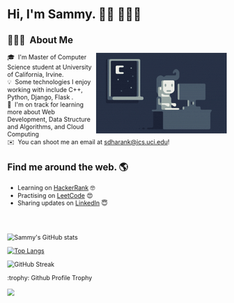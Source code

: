 # Hi, I'm Sammy. 👋🏾 👩🏾‍💻



## 👨🏻‍💻 &nbsp;About Me

<img alt="Night Coding" src="https://raw.githubusercontent.com/AVS1508/AVS1508/master/assets/Night-Coding.gif" align="right"/>

🎓 &nbsp;I'm Master of Computer Science student at University of California, Irvine.\
💡 &nbsp;Some technologies I enjoy working with include C++, Python, Django, Flask .\
🌱 &nbsp;I'm on track for learning more about Web Development, Data Structure and Algorithms, and Cloud Computing\
✉️ &nbsp;You can shoot me an email at sdharank@ics.uci.edu! 



## Find me around the web. 🌎

- Learning on <a href="">HackerRank</a> 🤓
- Practising on <a href="https://leetcode.com/user4547K/">LeetCode</a> 😍
- Sharing updates on <a href="https://www.linkedin.com/in/samruddhi-dharankar/">LinkedIn</a> 😇

 <br>
 <br>

![Sammy's GitHub stats](https://github-readme-stats.vercel.app/api?username=samruddhiDharankar&show_icons=true&theme=radical)

[![Top Langs](https://github-readme-stats.vercel.app/api/top-langs/?username=samruddhiDharankar&layout=compact)](https://github.com/samruddhiDharankar/github-readme-stats)

![GitHub Streak](https://github-readme-streak-stats.herokuapp.com?user=samruddhiDharankar&theme=neon-palenight&hide_border=true)
<br>

<summary>:trophy: Github Profile Trophy</summary>
  <br/>
  <img src="https://github-profile-trophy.vercel.app/?username=samruddhiDharankar&theme=monokai&row=1&no-frame=true&no-bg=true/">

<br>

<!-- <summary>:chart_with_upwards_trend: Contribution Graph </summary>
   <br/>
   <img src="https://activity-graph.herokuapp.com/graph?username=samruddhiDharankar&theme=xcode" alt="Contribution Graph" align="center" /> -->
